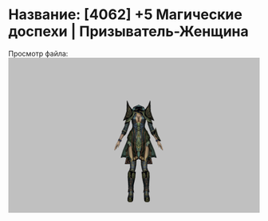 # Название: [4062] +5 Магические доспехи | Призыватель-Женщина

Просмотр файла:
![p090005.png](p090005.png)